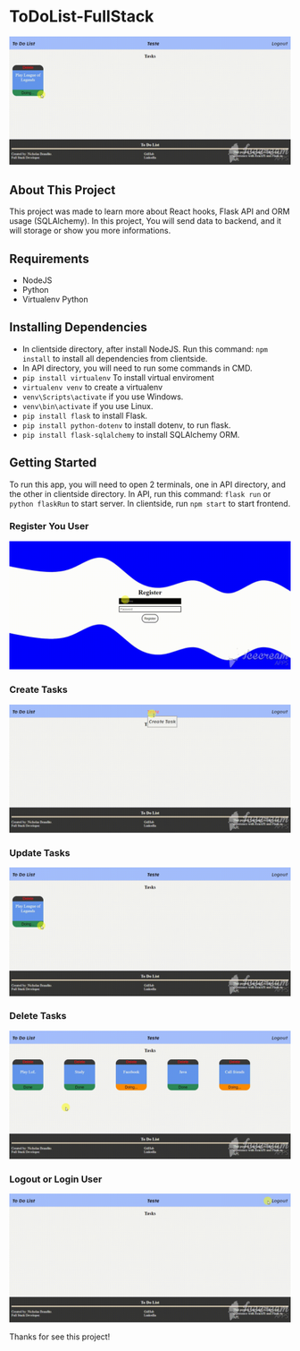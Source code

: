 # ToDoList-FullStack

![create task](https://github.com/NichoBrando/Presentation/blob/master/updateTask.gif)

## About This Project
This project was made to learn more about React hooks, Flask API and ORM usage (SQLAlchemy). In this project, You will send data to backend, and it will storage or show you more informations.

## Requirements
* NodeJS
* Python
* Virtualenv Python

## Installing Dependencies
* In clientside directory, after install NodeJS. Run this command: `npm install` to install all dependencies from clientside.
* In API directory, you will need to run some commands in CMD.
* `pip install virtualenv` To install virtual enviroment
* `virtualenv venv` to create a virtualenv
* `venv\Scripts\activate` if you use Windows.
* `venv\bin\activate` if you use Linux.
* `pip install flask` to install Flask.
* `pip install python-dotenv` to install dotenv, to run flask.
* `pip install flask-sqlalchemy` to install SQLAlchemy ORM.

## Getting Started
To run this app, you will need to open 2 terminals, one in API directory, and the other in clientside directory.
In API, run this command: `flask run` or `python flaskRun` to start server.
In clientside, run `npm start` to start frontend.

### Register You User
![create user](https://github.com/NichoBrando/Presentation/blob/master/registerTeste.gif)

### Create Tasks
![create tasks](https://github.com/NichoBrando/Presentation/blob/master/createTask.gif)

### Update Tasks
![update task](https://github.com/NichoBrando/Presentation/blob/master/updateTask.gif)

### Delete Tasks
![delete task](https://github.com/NichoBrando/Presentation/blob/master/deleteTasks.gif)

### Logout or Login User
![Logout/Login](https://github.com/NichoBrando/Presentation/blob/master/logoutLogin.gif)

Thanks for see this project!
